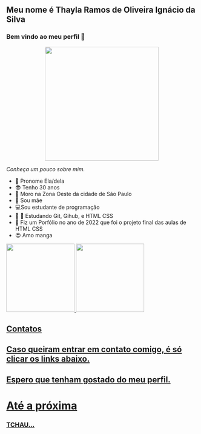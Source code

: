 ## Meu nome é Thayla Ramos de Oliveira Ignácio da Silva   
### Bem vindo ao meu perfil 👋

<div align="center">
<img src="https://github.com/Thaylar34/Thaylar34/assets/110705852/aad3ac4e-bda0-4b20-bdf5-f0a7aa342e01" width="300px" />
</div>

<div align-"center">
<img scr="![octocat-1714892770996](https://github.com/Thaylar34/Thaylar34/assets/110705852/d6cfa26a-bab7-481a-93de-8b7ceca46125)" width= "700px" /></div></div>


*Conheça um pouco sobre mim.* 

 - :woman: Pronome Ela/dela
 - :sunglasses: Tenho 30 anos
 - :postbox: Moro na Zona Oeste da cidade de São Paulo
 - :baby: Sou mãe 
 - :computer:Sou estudante de programação
 - :book: :school_satchel: Estudando Git, Gihub, e HTML CSS
 - :bookmark_tabs: Fiz um Porfólio no ano de 2022 que foi o projeto final das aulas de HTML CSS
 - :heart_eyes: Amo manga


<div>
<a href="https://github.com/Thaylar34">
<img loading="lazy" height="180em" src="https://github-readme-stats.vercel.app/api/top-langs/?username=Thaylar34&layout=compact&langs_count=7&theme=dracula"/>
<img loading="lazy" height="180em" src="https://github-readme-stats.vercel.app/api?username=Thaylar34&show_icons=true&theme=dracula&include_all_commits=true&count_private=true"/>
</div>

## Contatos

## Caso queiram entrar em contato comigo, é só clicar os links abaixo.




## Espero que tenham gostado do meu perfil.

# Até a próxima 

### TCHAU...






